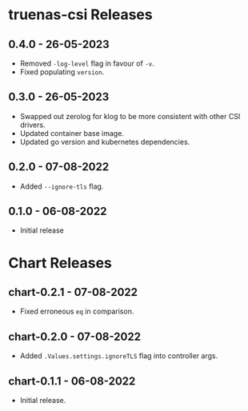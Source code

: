 # truenas-csi Releases

## 0.4.0 - 26-05-2023

* Removed `-log-level` flag in favour of `-v`.
* Fixed populating `version`. 

## 0.3.0 - 26-05-2023

* Swapped out zerolog for klog to be more consistent with other CSI drivers.
* Updated container base image.
* Updated go version and kubernetes dependencies. 

## 0.2.0 - 07-08-2022

* Added `--ignore-tls` flag.

## 0.1.0 - 06-08-2022

* Initial release

# Chart Releases
## chart-0.2.1 - 07-08-2022

* Fixed erroneous `eq` in comparison.

## chart-0.2.0 - 07-08-2022

* Added `.Values.settings.ignoreTLS` flag into controller args.

## chart-0.1.1 - 06-08-2022

* Initial release.
